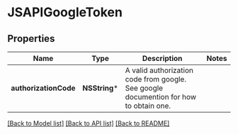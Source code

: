 # JSAPIGoogleToken

## Properties
Name | Type | Description | Notes
------------ | ------------- | ------------- | -------------
**authorizationCode** | **NSString*** | A valid authorization code from google. See google documention for how to obtain one. | 

[[Back to Model list]](../README.md#documentation-for-models) [[Back to API list]](../README.md#documentation-for-api-endpoints) [[Back to README]](../README.md)


